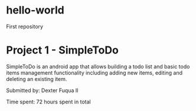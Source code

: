 # hello-world
First repository
# Project 1 - SimpleToDo

SimpleToDo is an android app that allows building a todo list and basic todo items management functionality including adding new items, editing and deleting an existing item.

Submitted by: Dexter Fuqua II

Time spent: 72 hours spent in total
